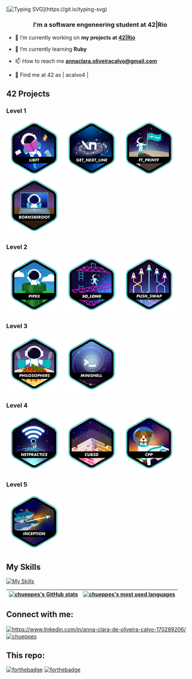 [![Typing SVG](https://readme-typing-svg.herokuapp.com?color=%2323F715&vCenter=true&lines=Hello,+I'm+Anna;Thanks+for+visiting!;)](https://git.io/typing-svg)
<h3 align="center">I'm a software engeneering student at 42|Rio</h3>

- 🔭 I’m currently working on **my projects at [42|Rio](https://42.rio)**

- 🌱 I’m currently learning **Ruby**

- 📫 How to reach me **annaclara.oliveiracalvo@gmail.com**

- 🚀 Find me at 42 as | acalvo4 |

## 42 Projects
### Level 1
<a href="https://github.com/chueppes/Libft">![42 BADGE](https://github.com/chueppes/chueppes/blob/main/src/42_badges/libfte.png)</a>
<a href="https://github.com/chueppes/Get_next_line">![42 BADGE](https://github.com/chueppes/chueppes/blob/main/src/42_badges/get_next_linee.png)</a>
<a href="https://github.com/chueppes/Ft_Printf">![42 BADGE](https://github.com/chueppes/chueppes/blob/main/src/42_badges/ft_printfe.png)</a>
<a href="">![42 BADGE](https://github.com/chueppes/chueppes/blob/main/src/42_badges/born2beroote.png)</a>

### Level 2
<a href="https://github.com/chueppes/Pipex">![42 BADGE](https://github.com/chueppes/chueppes/blob/main/src/42_badges/pipexe.png)</a>
<a href="https://github.com/chueppes/So_long">![42 BADGE](https://github.com/chueppes/chueppes/blob/main/src/42_badges/so_longe.png)</a>
<a href="https://github.com/chueppes/Push_Swap">![42 BADGE](https://github.com/chueppes/chueppes/blob/main/src/42_badges/push_swape.png)</a>

### Level 3
<a href="https://github.com/chueppes/Philo">![42 BADGE](https://github.com/chueppes/chueppes/blob/main/src/42_badges/philosopherse.png)</a>
<a href="https://github.com/chueppes/Minishell">![42 BADGE](https://github.com/chueppes/chueppes/blob/main/src/42_badges/minishelle.png)</a>

### Level 4
<a href="https://github.com/chueppes/NetPractice">![42 BADGE](https://github.com/chueppes/chueppes/blob/main/src/42_badges/netpracticee.png )</a>
<a href="https://github.com/peguimasid/42-Cub3d">![42 BADGE](https://github.com/chueppes/chueppes/blob/main/src/42_badges/cub3de.png )</a>
<a href="https://github.com/chueppes/CPP">![42 BADGE](https://github.com/chueppes/chueppes/blob/main/src/42_badges/cppe.png )</a>

### Level 5
<a href="https://github.com/chueppes/Inception-42">![42 BADGE](https://github.com/chueppes/chueppes/blob/main/src/42_badges/inceptione.png )</a>
## My Skills
[![My Skills](https://skillicons.dev/icons?i=,ruby,rails,react,django,python,tailwind,js,css,html,figma,git,docker&perline=3)](https://skillicons.dev)


| [![chueppes's GitHub stats](https://github-readme-stats.vercel.app/api?username=chueppes&count_private=true&show_icons=true&hide=issues&hide_border=true&theme=tokyonight&locale=en)](https://github.com/chueppes?tab=repositories) | [![chueppes's most used languages](https://github-readme-stats.vercel.app/api/top-langs/?username=chueppes&layout=compact&hide_border=true&theme=tokyonight&locale=en)](https://github.com/chueppes?tab=repositories) |
|:-:|:-:|

## Connect with me:
<p align="left">
<a href="https://www.linkedin.com/in/anna-clara-de-oliveira-calvo-170289206/" target="blank"><img align="center" src="https://raw.githubusercontent.com/rahuldkjain/github-profile-readme-generator/master/src/images/icons/Social/linked-in-alt.svg" alt="https://www.linkedin.com/in/anna-clara-de-oliveira-calvo-170289206/" height="30" width="40" /></a>
<a href="https://instagram.com/chueppes" target="blank"><img align="center" src="https://raw.githubusercontent.com/rahuldkjain/github-profile-readme-generator/master/src/images/icons/Social/instagram.svg" alt="chueppes" height="30" width="40" /></a>
</p>

## This repo:

[![forthebadge](https://forthebadge.com/images/badges/made-with-c.svg)](https://forthebadge.com)
[![forthebadge](https://forthebadge.com/images/badges/built-with-love.svg)](https://forthebadge.com)
